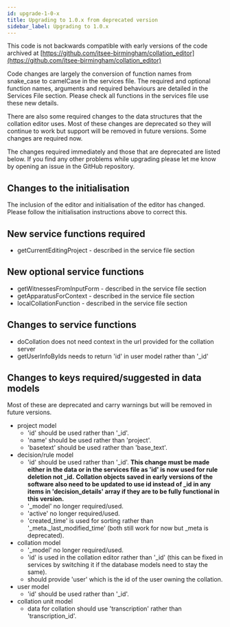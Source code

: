```yaml
---
id: upgrade-1-0-x
title: Upgrading to 1.0.x from deprecated version
sidebar_label: Upgrading to 1.0.x
---
```


This code is not backwards compatible with early versions of the code archived at
[https://github.com/itsee-birmingham/collation_editor](https://github.com/itsee-birmingham/collation_editor)

Code changes are largely the conversion of function names from snake_case to camelCase in the services file. The
required and optional function names, arguments and required behaviours are detailed in the Services File section.
Please check all functions in the services file use these new details.

There are also some required changes to the data structures that the collation editor uses. Most of these changes are
deprecated so they will continue to work but support will be removed in future versions. Some changes are required now.

The changes required immediately and those that are deprecated are listed below. If you find any other
problems while upgrading please let me know by opening an issue in the GitHub repository.

## Changes to the initialisation

The inclusion of the editor and initialisation of the editor has changed. Please follow the initialisation instructions
above to correct this.

## New service functions required

- getCurrentEditingProject - described in the service file section

## New optional service functions

- getWitnessesFromInputForm - described in the service file section
- getApparatusForContext - described in the service file section
- localCollationFunction - described in the service file section

## Changes to service functions

- doCollation does not need context in the url provided for the collation server
- getUserInfoByIds needs to return 'id' in user model rather than '\_id'

## Changes to keys required/suggested in data models

Most of these are deprecated and carry warnings but will be removed in future versions.

- project model
  - 'id' should be used rather than '\_id'.
  - 'name' should be used rather than 'project'.
  - 'basetext' should be used rather than 'base_text'.
- decision/rule model
  - 'id' should be used rather than '\_id'.  **This change must be made either in the data or in the services file as 'id' is now used for rule deletion not _id.** **Collation objects saved in early versions of the software also need to be updated to use id instead of _id in any items in 'decision_details' array if they are to be fully functional in this version.**
  - '\_model' no longer required/used.
  - 'active' no longer required/used.
  - 'created_time' is used for sorting rather than '\_meta.\_last_modified_time' (both still work for now but \_meta is deprecated).
- collation model
  - '\_model' no longer required/used.
  - 'id' is used in the collation editor rather than '\_id' (this can be fixed in services by switching it if the database models need to stay the same).
  - should provide 'user' which is the id of the user owning the collation.
- user model
  - 'id' should be used rather than '\_id'.
- collation unit model
  - data for collation should use 'transcription' rather than 'transcription_id'.
